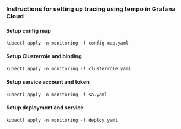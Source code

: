 ### Instructions for setting up tracing using tempo in Grafana Cloud


#### Setup config map
```kubectl apply -n monitoring -f config-map.yaml```

#### Setup Clusterrole and binding
```kubectl apply -n monitoring -f clusterrole.yaml```

#### Setup service account and token
```kubectl apply -n monitoring -f sa.yaml```

#### Setup deployment and service
```kubectl apply -n monitoring -f deploy.yaml```